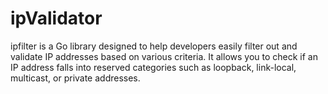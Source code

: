 # ipValidator
ipfilter is a Go library designed to help developers easily filter out and validate IP addresses based on various criteria. It allows you to check if an IP address falls into reserved categories such as loopback, link-local, multicast, or private addresses. 
